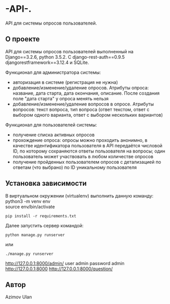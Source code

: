 # -API-.
 API для системы опросов пользователей.
## О проекте

 API для системы опросов пользователей выполненный на Django==3.2.6, python 3.5.2. С django-rest-auth==0.9.5
djangorestframework==3.12.4 и SQLite.

Функционал для администратора системы:
- авторизация в системе (регистрация не нужна)
- добавление/изменение/удаление опросов. Атрибуты опроса: название, дата старта, дата окончания, описание. После создания поле "дата старта" у опроса менять нельзя
- добавление/изменение/удаление вопросов в опросе. Атрибуты вопросов: текст вопроса, тип вопроса (ответ текстом, ответ с выбором одного варианта, ответ с выбором нескольких вариантов)

Функционал для пользователей системы:

- получение списка активных опросов
- прохождение опроса: опросы можно проходить анонимно, в качестве идентификатора пользователя в API передаётся числовой ID, по которому сохраняются ответы пользователя на вопросы; один пользователь может участвовать в любом количестве опросов
- получение пройденных пользователем опросов с детализацией по ответам (что выбрано) по ID уникальному пользователя


## Установка зависимости

В виртуальном окружении (virtualenv) выполнить данную команду:
python3 -m venv env  
source env/bin/activate 
```
pip install -r requirements.txt
```
Далее запустить сервер командой:
```
python manage.py runserver
```
или
```
./manage.py runserver
```
http://127.0.0.1:8000/admin/
user admin
password admin
http://127.0.0.1:8000
http://127.0.0.1:8000/question/


## Автор
Azimov Ulan 
